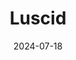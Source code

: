 ---  
layout: startup_page  
title: "Luscid"  
id: "luscid.com"  
permalink: "/luscidluscid.com07182024/"  
website: "https://www.luscid.com/"  
funding_round: "Seed"  
funding_amount: "$1.2M"  
investors: "Prominent angel investors including key figures from the sports, entertainment and technology world, such as Craig Pollard"  
about: "Luscid is an analytics platform providing the largest global dataset for the sponsorship industry. It uses 500,000 historic and live partnerships to help brands identify effective partnerships and measure investment outcomes, eliminating guesswork in sponsorship budget deployment."  
markets: "Marketing, Sponsorship, Analytics, Sports, Entertainment, Data Infrastructure and Analytics, Adtech, Martech"  
hq: "London, England, United Kingdom"  
founded_year: "2022"  
linkedin: "https://www.linkedin.com/company/luscid-platform"  
twitter: ""  
instagram: ""  
facebook: ""  
crunchbase: "https://www.crunchbase.com/organization/luscid?utm_source=linkedin&utm_medium=referral&utm_campaign=linkedin_companies&utm_content=profile_cta_anon&trk=funding_crunchbase"  
pitchbook: ""  

date_display: "18-Jul-2024"  
date: "2024-07-18"

# SEO Optimization  
meta_title: "Luscid - Seed Funding ($1.2M)"  
meta_description: "Luscid, Luscid is an analytics platform providing the largest global dataset for the sponsorship industry. It uses 500,000 historic and live partnerships to h..."  
meta_keywords: "Luscid, Marketing, Sponsorship, Analytics, Sports, Entertainment, Data Infrastructure and Analytics, Adtech, Martech, Seed funding"  
canonical_url: "https://startup.projectstartups.com/luscidluscid.com07182024/"  
---